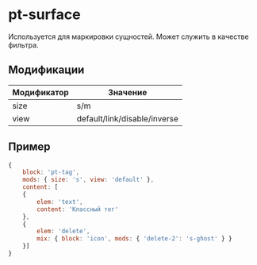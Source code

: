 # pt-surface
Используется для маркировки сущностей. Может служить в качестве фильтра.


## Модификации
| Модификатор | Значение                     |
| ----------- | ---------------------------- |
| size        | s/m                          |
| view        | default/link/disable/inverse |


## Пример
```javascript
{
	block: 'pt-tag',
	mods: { size: 's', view: 'default' },
	content: [
	{
		elem: 'text',
		content: 'Классный тег'
	},
	{
		elem: 'delete',
		mix: { block: 'icon', mods: { 'delete-2': 's-ghost' } }
	}]
}
```
